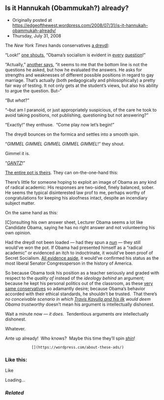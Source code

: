 ## Is it Hannukah (Obammukah?) already?

 * Originally posted at https://edgeofthewest.wordpress.com/2008/07/31/is-it-hannukah-obammukah-already/
 * Thursday, July 31, 2008

The _New York Times_ hands conservatives [a dreydl](http://www.nytimes.com/2008/07/30/us/politics/30law.html):

“Look!” [one shouts](http://corner.nationalreview.com/post/?q=YzdlMmYxNWYxZTc1MGMzNTFjOGFmMzcxNDFkYjc2Yzk=), “Obama’s socialism is evident in [every](http://patterico.com/2008/07/30/a-window-into-obamas-constitutional-soul-nyt-publishes-final-exams-obama-gave-to-con-law-students-at-univ-of-chicago-law-school/#comment-365388) [question](http://patterico.com/2008/07/30/a-window-into-obamas-constitutional-soul-nyt-publishes-final-exams-obama-gave-to-con-law-students-at-univ-of-chicago-law-school/#comment-365371)!”

“Actually,” [another says](http://patterico.com/2008/07/30/a-window-into-obamas-constitutional-soul-nyt-publishes-final-exams-obama-gave-to-con-law-students-at-univ-of-chicago-law-school/#comment-365387), “it seems to me that the bottom line is not the questions he asked, but how he evaluated the answers. He asks for strengths and weaknesses of different possible positions in regard to gay marriage. That’s actually (both pedagogically and philosophically) a pretty fair way of testing. It not only gets at the student’s views, but also his ability to argue the question.  But–”

“But _what_?”

“–but am I paranoid, or just appropriately suspicious, of the care he took to avoid taking positions, not publishing, questioning but not answering?”

“Exactly!” they enthuse.  “Come play now let’s begin!”

The dreydl bounces on the formica and settles into a smooth spin.

“_GIMMEL GIMMEL GIMMEL GIMMEL GIMMEL_!” they shout.

Gimmel it is.

“_[GANTZ](http://www.chabad.org/library/howto/wizard\_cdo/aid/597264/jewish/Gimmel.htm)_!”

[The entire pot is theirs](http://phibetacons.nationalreview.com/post/?q=ZWViZGIzYjQxZWQzMjMzMWU1OGJmNjRjODczZDU2NjQ=).  They can on-the-one-hand this:

There’s little for someone hoping to exploit an image of Obama as any kind of radical academic: His responses are two-sided, finely balanced, sober. He seems the typical disinterested law prof to me, perhaps worthy of congratulations for keeping his aloofness intact, despite an incendiary subject matter.

On the same hand as this:

[C]onsulting his own answer sheet, Lecturer Obama seems a lot like Candidate Obama, saying he has no right answer and not volunteering his own opinion.

Had the dreydl not been loaded — had they spun a _[nun](http://www.chabad.org/library/howto/wizard\_cdo/aid/597263/jewish/Nun.htm)_ — they still would’ve won the pot.  If Obama had presented himself as a “radical academic” or evidenced an itch to indoctrinate, it would’ve been proof of Secret Socialism.  [All evidence aside](http://www.apostropher.com/blog/archives/004221.html), it would’ve confirmed his status as the most liberal 
Senator
 Congressperson in the history of America.

So because Obama took his position as a teacher seriously and graded with respect to the _quality of_ instead of the _ideology behind_ an argument; because he kept his personal politics out of the classroom, as these [very same conservatives](http://phibetacons.nationalreview.com/) so adamantly desire; because Obama’s behavior accorded with their ethical standards, he shouldn’t be trusted.  That there’s _no conceivable scenario in which [Travis Kavulla and his ilk](http://acephalous.typepad.com/acephalous/2008/02/michelle-obamas.html) would deem Obama trustworthy_ doesn’t mean his argument is intellectually dishonest.

Wait a minute now — _it does_.  Tendentious arguments _are_ intellectually dishonest.

Whatever.

Ante up already!  Who knows?  Maybe this time they’ll spin _[shin](http://www.chabad.org/library/howto/wizard\_cdo/aid/597267/jewish/Shin.htm)_!

		

			

				[](https://wordpress.com/about-these-ads/)
				

					
				

			

		

### Like this:

Like

 
Loading...

[]()

### _Related_

